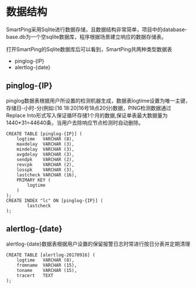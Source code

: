 # 数据结构

SmartPing采用Sqlite进行数据存储，且数据结构非常简单，项目中的database-base.db为一个空sqlite数据库，程序根据场景建立响应的数据存储表。

打开SmartPing的Sqlite数据库后可以看到，SmartPing共两种类型数据表

* pinglog-{IP}
* alertlog-{date}

## pinglog-{IP}

pinglog数据表根据用户所设置的检测机器生成，数据表logtime设置为唯一主键，存储日-小时-分\(例如:\[16 18:20\]16号18点20分\)数据，PING检测数据通过Replace Into形式写入保证循环存储1个月的数据,保证单表最大数据量为1440\*31=44640条，当用户去除响应节点检测时自动删除。

```
CREATE TABLE [pinglog-{IP}] (
    logtime   VARCHAR (8),
    maxdelay  VARCHAR (3),
    mindelay  VARCHAR (3),
    avgdelay  VARCHAR (3),
    sendpk    VARCHAR (2),
    revcpk    VARCHAR (2),
    losspk    VARCHAR (3),
    lastcheck VARCHAR (16),
    PRIMARY KEY (
        logtime
    )
);
CREATE INDEX "lc" ON [pinglog-{IP}] (
        lastcheck
);
```

## alertlog-{date}

alertlog-{date}数据表根据用户设置的保留报警日志时常进行按日分表并定期清理

```
CREATE TABLE [alertlog-20170916] (
    logtime   VARCHAR (8),
    fromname  VARCHAR (15),
    toname    VARCHAR (15),
    tracert   TEXT 
);
```



